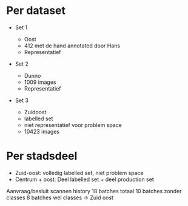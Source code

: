 # Per dataset
* Set 1
  * Oost
  * 412 met de hand annotated door Hans
  * Representatief

* Set 2
  * Dunno
  * 1009 images
  * Representatief

* Set 3
  * Zuidoost
  * labelled set
  * niet representatief voor problem space
  * 10423 images
  
# Per stadsdeel
* Zuid-oost: volledig labelled set, niet problem space
* Centrum + oost: Deel labelled set + deel production set


Aanvraag/besluit scannen history
18 batches totaal
10 batches zonder classes
8 batches wel classes -> Zuid oost
